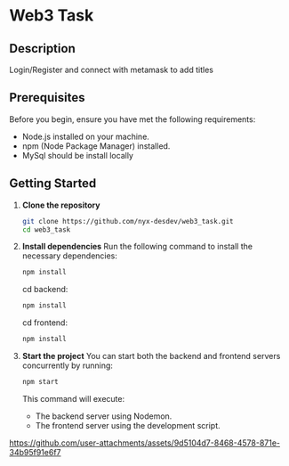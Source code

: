 # Web3 Task

## Description
Login/Register and connect with metamask to add titles

## Prerequisites
Before you begin, ensure you have met the following requirements:
- Node.js installed on your machine.
- npm (Node Package Manager) installed.
- MySql should be install locally

## Getting Started

1. **Clone the repository**




   ```bash
   git clone https://github.com/nyx-desdev/web3_task.git
   cd web3_task
   ```

2. **Install dependencies**
   Run the following command to install the necessary dependencies:
   ```bash
   npm install
   ```

   cd backend:
   ```bash
   npm install
   ```

   cd frontend:
   ```bash
   npm install
   ```

3. **Start the project**
   You can start both the backend and frontend servers concurrently by running:
   ```bash
   npm start
   ```

   This command will execute:
   - The backend server using Nodemon.
   - The frontend server using the development script.
  
https://github.com/user-attachments/assets/9d5104d7-8468-4578-871e-34b95f91e6f7


